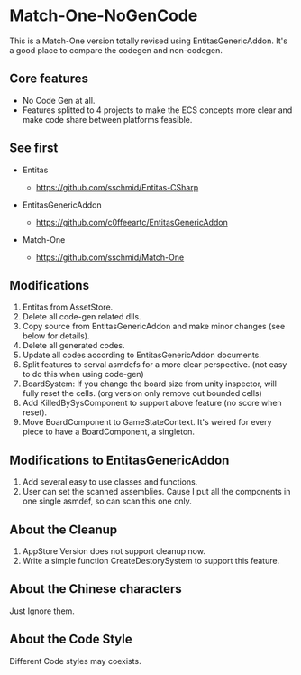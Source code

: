 # Match-One-NoGenCode

This is a Match-One version totally revised using EntitasGenericAddon.
It's a good place to compare the codegen and non-codegen.

## Core features
  - No Code Gen at all.
  - Features splitted to 4 projects to make the ECS concepts more clear and make code share between platforms feasible.

## See first
  - Entitas
    - https://github.com/sschmid/Entitas-CSharp

  - EntitasGenericAddon
    - https://github.com/c0ffeeartc/EntitasGenericAddon

  - Match-One
    - https://github.com/sschmid/Match-One

## Modifications
1) Entitas from AssetStore.
2) Delete all code-gen related dlls.
3) Copy source from EntitasGenericAddon and make minor changes (see below for details).
4) Delete all generated codes.
5) Update all codes according to EntitasGenericAddon documents.
6) Split features to serval asmdefs for a more clear perspective. (not easy to do this when using code-gen)
7) BoardSystem: If you change the board size from unity inspector, will fully reset the cells. (org version only remove out bounded cells)
8) Add KilledBySysComponent to support above feature (no score when reset).
9) Move BoardComponent to GameStateContext. It's weired for every piece to have a BoardComponent, a singleton.

## Modifications to EntitasGenericAddon
1) Add several easy to use classes and functions.
2) User can set the scanned assemblies. Cause I put all the components in one single asmdef, so can scan this one only.

## About the Cleanup
1) AppStore Version does not support cleanup now.
2) Write a simple function CreateDestorySystem to support this feature.

## About the Chinese characters
Just Ignore them.

## About the Code Style
Different Code styles may coexists.